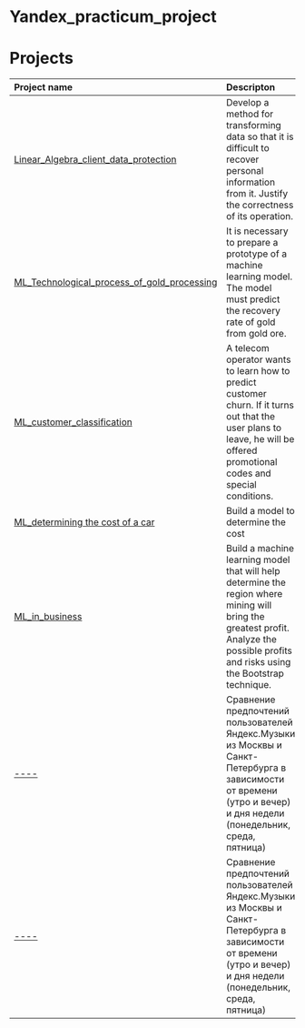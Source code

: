 # Yandex_practicum_project
# Projects
| Project name | Descripton | Libraries used | 
| :---------------------- | :---------------------- | :---------------------- |
| [Linear_Algebra_client_data_protection](https://github.com/MashaBoro/Yandex_practicum_project/blob/0844afe50ced3fc0c8bc1855351c2a8941df875f/Linear_Algebra_client_data_protection/Linear_Algebra_client_data_protection.ipynb)| Develop a method for transforming data so that it is difficult to recover personal information from it. Justify the correctness of its operation.| *Python Numpy Scikit-learn* |
|[ML_Technological_process_of_gold_processing](https://github.com/MashaBoro/Yandex_practicum_project/blob/73e4c1ab9f2c5000016ddee7af1b55d21adf2101/ML_Technological_process_of_gold_processing/ML_Technological_process_of_gold_processing.ipynb)| It is necessary to prepare a prototype of a machine learning model. The model must predict the recovery rate of gold from gold ore.| *Python Pandas Numpy Matplotlib Scikit-learn Исследовательский анализ* |
| [ML_customer_classification](https://github.com/MashaBoro/Yandex_practicum_project/blob/146761390329a0cc209c242863aa4968d22e664c/ML_customer_classification/ML_customer_classification.ipynb) | A telecom operator wants to learn how to predict customer churn. If it turns out that the user plans to leave, he will be offered promotional codes and special conditions.| *Python Pandas Matplotlib Scikit-learn Исследовательский анализ Классификация* |
|[ML_determining the cost of a car](https://github.com/MashaBoro/Yandex_practicum_project/blob/302b2ad91255431c8a86ad9a05bfc2c57efcc88a/ML_determining%20the%20cost%20of%20a%20car/ML_determining%20the%20cost%20of%20a%20car.ipynb)| Build a model to determine the cost| *Python Pandas Scikit-learn lightgbm* |
|[ML_in_business](https://github.com/MashaBoro/Yandex_practicum_project/blob/2d1a3df9071b6c42e6dca22309530f032a4ebf07/ML_in_business/ML_in_business.ipynb)| Build a machine learning model that will help determine the region where mining will bring the greatest profit. Analyze the possible profits and risks using the Bootstrap technique.| *Python Pandas Scikit-learn Bootstrap* |
| [----](ссылка) | Сравнение предпочтений пользователей Яндекс.Музыки из Москвы и Санкт-Петербурга в зависимости от времени (утро и вечер) и дня недели (понедельник, среда, пятница)| *pandas* |
| [----](ссылка) | Сравнение предпочтений пользователей Яндекс.Музыки из Москвы и Санкт-Петербурга в зависимости от времени (утро и вечер) и дня недели (понедельник, среда, пятница)| *pandas* |
